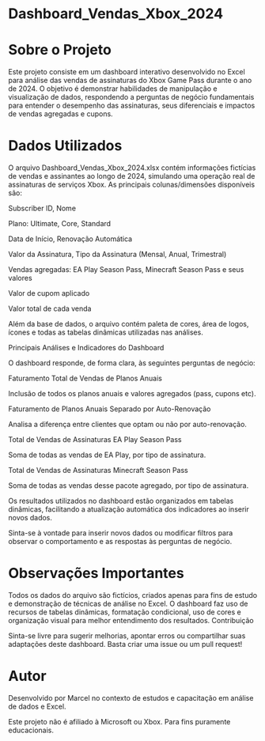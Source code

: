 # Dashboard_Vendas_Xbox_2024

# Sobre o Projeto

Este projeto consiste em um dashboard interativo desenvolvido no Excel para análise das vendas de assinaturas do Xbox Game Pass durante o ano de 2024. O objetivo é demonstrar habilidades de manipulação e visualização de dados, respondendo a perguntas de negócio fundamentais para entender o desempenho das assinaturas, seus diferenciais e impactos de vendas agregadas e cupons.

# Dados Utilizados

O arquivo Dashboard_Vendas_Xbox_2024.xlsx contém informações fictícias de vendas e assinantes ao longo de 2024, simulando uma operação real de assinaturas de serviços Xbox. As principais colunas/dimensões disponíveis são:

Subscriber ID, Nome

Plano: Ultimate, Core, Standard

Data de Início, Renovação Automática

Valor da Assinatura, Tipo da Assinatura (Mensal, Anual, Trimestral)

Vendas agregadas: EA Play Season Pass, Minecraft Season Pass e seus valores

Valor de cupom aplicado

Valor total de cada venda

Além da base de dados, o arquivo contém paleta de cores, área de logos, ícones e todas as tabelas dinâmicas utilizadas nas análises.

Principais Análises e Indicadores do Dashboard

O dashboard responde, de forma clara, às seguintes perguntas de negócio:

Faturamento Total de Vendas de Planos Anuais

Inclusão de todos os planos anuais e valores agregados (pass, cupons etc).

Faturamento de Planos Anuais Separado por Auto-Renovação

Analisa a diferença entre clientes que optam ou não por auto-renovação.

Total de Vendas de Assinaturas EA Play Season Pass

Soma de todas as vendas de EA Play, por tipo de assinatura.

Total de Vendas de Assinaturas Minecraft Season Pass

Soma de todas as vendas desse pacote agregado, por tipo de assinatura.

Os resultados utilizados no dashboard estão organizados em tabelas dinâmicas, facilitando a atualização automática dos indicadores ao inserir novos dados.

Sinta-se à vontade para inserir novos dados ou modificar filtros para observar o comportamento e as respostas às perguntas de negócio.

# Observações Importantes
Todos os dados do arquivo são fictícios, criados apenas para fins de estudo e demonstração de técnicas de análise no Excel.
O dashboard faz uso de recursos de tabelas dinâmicas, formatação condicional, uso de cores e organização visual para melhor entendimento dos resultados.
Contribuição

Sinta-se livre para sugerir melhorias, apontar erros ou compartilhar suas adaptações deste dashboard. Basta criar uma issue ou um pull request!

# Autor

Desenvolvido por Marcel no contexto de estudos e capacitação em análise de dados e Excel.

Este projeto não é afiliado à Microsoft ou Xbox. Para fins puramente educacionais.

